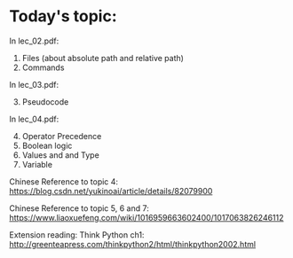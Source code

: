 # Today's topic:

In lec_02.pdf:

1. Files (about absolute path and relative path)
2. Commands 

In lec_03.pdf:

3. Pseudocode

In lec_04.pdf:

4. Operator Precedence
5. Boolean logic
6. Values and and Type
7. Variable

Chinese Reference to topic 4: https://blog.csdn.net/yukinoai/article/details/82079900

Chinese Reference to topic 5, 6 and 7: https://www.liaoxuefeng.com/wiki/1016959663602400/1017063826246112

Extension reading: Think Python ch1: http://greenteapress.com/thinkpython2/html/thinkpython2002.html

